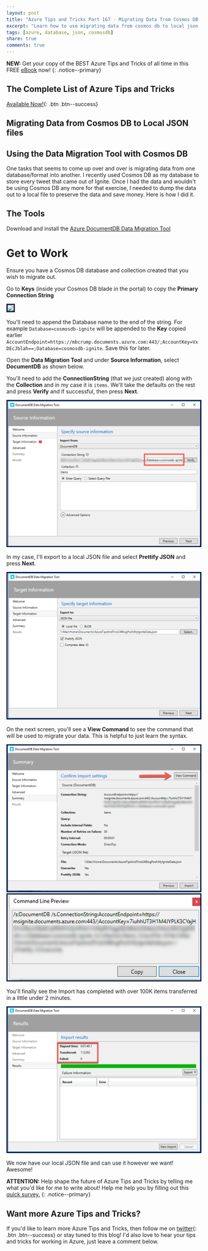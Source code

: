 ```yaml
---
layout: post
title: "Azure Tips and Tricks Part 167 - Migrating Data from Cosmos DB to Local JSON files"
excerpt: "Learn how to use migrating data from cosmos db to local json files"
tags: [azure, database, json, cosmosdb]
share: true
comments: true
---
```

 
**NEW:** Get your copy of the BEST Azure Tips and Tricks of all time in this FREE [eBook](http://ebook.azuredev.tips) now!
{: .notice--primary}
 
## The Complete List of Azure Tips and Tricks
 
[Available Now!](https://michaelcrump.net/azure-tips-and-tricks-complete-list/){: .btn .btn--success}


## Migrating Data from Cosmos DB to Local JSON files

## Using the Data Migration Tool with Cosmos DB

One tasks that seems to come up over and over is migrating data from one database/format into another. I recently used Cosmos DB as my database to store every tweet that came out of Ignite. Once I had the data and wouldn't be using Cosmos DB any more for that exercise, I needed to dump the data out to a local file to preserve the data and save money. Here is how I did it. 

## The Tools

Download and install the [Azure DocumentDB Data Migration Tool](https://www.microsoft.com/en-us/download/confirmation.aspx?id=46436)

# Get to Work

Ensure you have a Cosmos DB database and collection created that you wish to migrate out. 

Go to **Keys** (inside your Cosmos DB blade in the portal) to copy the **Primary Connection String**

<img style="border:3px solid #021a40" src="/files/migrationcosmos2.png">

You'll need to append the Database name to the end of the string. For example `Database=cosmosdb-ignite` will be appended to the **Key** copied earlier `AccountEndpoint=https://mbcrump.documents.azure.com:443/;AccountKey=VxDEcJblah==;Database=cosmosdb-ignite`. Save this for later. 

Open the **Data Migration Tool** and under **Source Information**, select **DocumentDB** as shown below. 

You'll need to add the **ConnectionString** (that we just created) along with the **Collection** and in my case it is `items`. We'll take the defaults on the rest and press **Verify** and if successful, then press **Next**.

<img style="border:3px solid #021a40" src="/files/migratingdatafromcosmosdb-1.png">

In my case, I'll export to a local JSON file and select **Prettify JSON** and press **Next**.

<img style="border:3px solid #021a40" src="/files/migratingdatafromcosmosdb-2.png">

On the next screen, you'll see a **View Command** to see the command that will be used to migrate your data. This is helpful to just learn the syntax. 

<img style="border:3px solid #021a40" src="/files/migratingdatafromcosmosdb-3.png">

<img style="border:3px solid #021a40" src="/files/migratingdatafromcosmosdb-4.png">

You'll finally see the Import has completed with over 100K items transferred in a little under 2 minutes. 

<img style="border:3px solid #021a40" src="/files/migratingdatafromcosmosdb-5.png">

We now have our local JSON file and can use it however we want! Awesome!

**ATTENTION:** Help shape the future of Azure Tips and Tricks by telling me what you'd like for me to write about! Help me help you by filling out this [quick survey.](http://survey.azuredev.tips)
{: .notice--primary}
 
## Want more Azure Tips and Tricks?
If you'd like to learn more Azure Tips and Tricks, then follow me on [twitter](http://twitter.com/mbcrump){: .btn .btn--success} or stay tuned to this blog! I'd also love to hear your tips and tricks for working in Azure, just leave a comment below.

